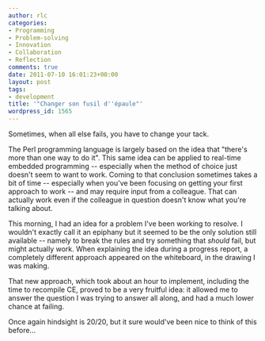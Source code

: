 ```yaml
---
author: rlc
categories:
- Programming
- Problem-solving
- Innovation
- Collaboration
- Reflection
comments: true
date: 2011-07-10 16:01:23+00:00
layout: post
tags:
- development
title: '"Changer son fusil d''épaule"'
wordpress_id: 1565
---
```


Sometimes, when all else fails, you have to change your tack.

<!--more-->

The Perl programming language is largely based on the idea that "there's more than one way to do it". This same idea can be applied to real-time embedded programming -- especially when the method of choice just doesn't seem to want to work. Coming to that conclusion sometimes takes a bit of time -- especially when you've been focusing on getting your first approach to work -- and may require input from a colleague. That can actually work even if the colleague in question doesn't know what you're talking about.

This morning, I had an idea for a problem I've been working to resolve. I wouldn't exactly call it an epiphany but it seemed to be the only solution still available -- namely to break the rules and try something that _should_ fail, but might actually work. When explaining the idea during a progress report, a completely different approach appeared on the whiteboard, in the drawing I was making.

That new approach, which took about an hour to implement, including the time to recompile CE, proved to be a very fruitful idea: it allowed me to answer the question I was trying to answer all along, and had a much lower chance at failing.

Once again hindsight is 20/20, but it sure would've been nice to think of this before...
